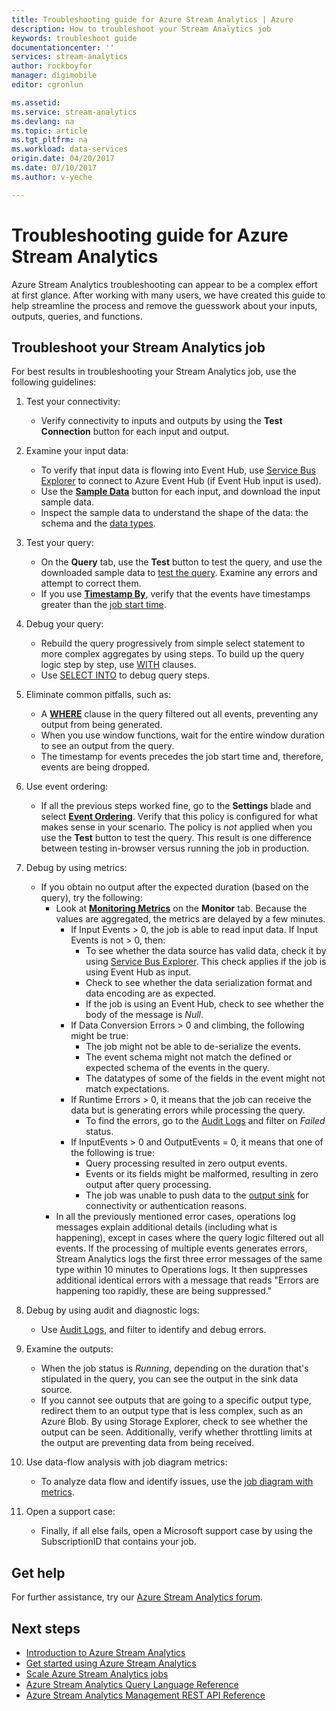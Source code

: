 ```yaml
---
title: Troubleshooting guide for Azure Stream Analytics | Azure
description: How to troubleshoot your Stream Analytics job
keywords: troubleshoot guide
documentationcenter: ''
services: stream-analytics
author: rockboyfor
manager: digimobile
editor: cgronlun

ms.assetid: 
ms.service: stream-analytics
ms.devlang: na
ms.topic: article
ms.tgt_pltfrm: na
ms.workload: data-services
origin.date: 04/20/2017
ms.date: 07/10/2017
ms.author: v-yeche

---
```


# Troubleshooting guide for Azure Stream Analytics

Azure Stream Analytics troubleshooting can appear to be a complex effort at first glance. After working with many users, we have created this guide to help streamline the process and remove the guesswork about your inputs, outputs, queries, and functions.

## Troubleshoot your Stream Analytics job

For best results in troubleshooting your Stream Analytics job, use the following guidelines:

1.  Test your connectivity:
    - Verify connectivity to inputs and outputs by using the **Test Connection** button for each input and output.

2.  Examine your input data:
    - To verify that input data is flowing into Event Hub, use [Service Bus Explorer](https://code.msdn.microsoft.com/windowsapps/Service-Bus-Explorer-f2abca5a) to connect to Azure Event Hub (if Event Hub input is used).  
    - Use the [**Sample Data**](stream-analytics-sample-data-input.md) button for each input, and download the input sample data.
    - Inspect the sample data to understand the shape of the data: the schema and the [data types](https://msdn.microsoft.com/library/azure/dn835065.aspx).

3.  Test your query:
    - On the **Query** tab, use the **Test** button to test the query, and use the downloaded sample data to [test the query](stream-analytics-test-query.md). Examine any errors and attempt to correct them.
    - If you use [**Timestamp By**](https://msdn.microsoft.com/library/azure/mt573293.aspx), verify that the events have timestamps greater than the [job start time](stream-analytics-out-of-order-and-late-events.md).

4.  Debug your query:
    - Rebuild the query progressively from simple select statement to more complex aggregates by using steps. To build up the query logic step by step, use [WITH](https://msdn.microsoft.com/library/azure/dn835049.aspx) clauses.
    - Use [SELECT INTO](stream-analytics-select-into.md) to debug query steps.

5.  Eliminate common pitfalls, such as:
    - A [**WHERE**](https://msdn.microsoft.com/library/azure/dn835048.aspx) clause in the query filtered out all events, preventing any output from being generated.
    - When you use window functions, wait for the entire window duration to see an output from the query.
    - The timestamp for events precedes the job start time and, therefore, events are being dropped.

6.  Use event ordering:
    - If all the previous steps worked fine, go to the **Settings** blade and select [**Event Ordering**](stream-analytics-out-of-order-and-late-events.md). Verify that this policy is configured for what makes sense in your scenario. The policy is *not* applied when you use the **Test** button to test the query. This result is one difference between testing in-browser versus running the job in production.

7.  Debug by using metrics:
    - If you obtain no output after the expected duration (based on the query), try the following:
        - Look at [**Monitoring Metrics**](stream-analytics-monitoring.md) on the **Monitor** tab. Because the values are aggregated, the metrics are delayed by a few minutes.
            - If Input Events > 0, the job is able to read input data. If Input Events is not > 0, then:
                - To see whether the data source has valid data, check it by using [Service Bus Explorer](https://code.msdn.microsoft.com/windowsapps/Service-Bus-Explorer-f2abca5a). This check applies if the job is using Event Hub as input.
                - Check to see whether the data serialization format and data encoding are as expected.
                - If the job is using an Event Hub, check to see whether the body of the message is *Null*.
            - If Data Conversion Errors > 0 and climbing, the following might be true:
                - The job might not be able to de-serialize the events.
                - The event schema might not match the defined or expected schema of the events in the query.
                - The datatypes of some of the fields in the event might not match expectations.
            - If Runtime Errors > 0, it means that the job can receive the data but is generating errors while processing the query.
                - To find the errors, go to the [Audit Logs](../azure-resource-manager/resource-group-audit.md) and filter on *Failed* status.
            - If InputEvents > 0 and OutputEvents = 0, it means that one of the following is true:
                - Query processing resulted in zero output events.
                - Events or its fields might be malformed, resulting in zero output after query processing.
                - The job was unable to push data to the [output sink](stream-analytics-select-into.md) for connectivity or authentication reasons.
        - In all the previously mentioned error cases, operations log messages explain additional details (including what is happening), except in cases where the query logic filtered out all events. If the processing of multiple events generates errors, Stream Analytics logs the first three error messages of the same type within 10 minutes to Operations logs. It then suppresses additional identical errors with a message that reads "Errors are happening too rapidly, these are being suppressed."

8. Debug by using audit and diagnostic logs:
    - Use [Audit Logs](../azure-resource-manager/resource-group-audit.md), and filter to identify and debug errors.
    <!-- Not Available [job diagnostic logs](stream-analytics-job-diagnostic-logs.md)-->

9. Examine the outputs:
    - When the job status is *Running*, depending on the duration that's stipulated in the query, you can see the output in the sink data source.
    - If you cannot see outputs that are going to a specific output type, redirect them to an output type that is less complex, such as an Azure Blob. By using Storage Explorer, check to see whether the output can be seen. Additionally, verify whether throttling limits at the output are preventing data from being received.

10. Use data-flow analysis with job diagram metrics:
    - To analyze data flow and identify issues, use the [job diagram with metrics](stream-analytics-job-diagram-with-metrics.md).

11. Open a support case:
    - Finally, if all else fails, open a Microsoft support case by using the SubscriptionID that contains your job.

## Get help

For further assistance, try our [Azure Stream Analytics forum](https://social.msdn.microsoft.com/Forums/home?forum=AzureStreamAnalytics).

## Next steps

* [Introduction to Azure Stream Analytics](stream-analytics-introduction.md)
* [Get started using Azure Stream Analytics](stream-analytics-get-started.md)
* [Scale Azure Stream Analytics jobs](stream-analytics-scale-jobs.md)
* [Azure Stream Analytics Query Language Reference](https://msdn.microsoft.com/library/azure/dn834998.aspx)
* [Azure Stream Analytics Management REST API Reference](https://msdn.microsoft.com/library/azure/dn835031.aspx)